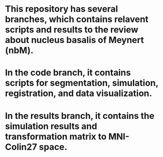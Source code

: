 # This repository has several branches, which contains relavent scripts and results to the review about nucleus basalis of Meynert (nbM). 
# In the code branch, it contains scripts for segmentation, simulation, registration, and data visualization.  
# In the results branch, it contains the simulation results and transformation matrix to MNI-Colin27 space.
